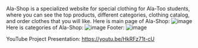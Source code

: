 Ala-Shop is a specialized website for special clothing for Ala-Too students, where you can see the top products, different categories, clothing catalog, and order clothes that you will like.
Here is main page of Ala-Shop:
![image](https://user-images.githubusercontent.com/103060251/236680807-ab17a17a-0900-4c79-93aa-a919cf76f83a.png)
Here is categories of Ala-Shop:
![image](https://user-images.githubusercontent.com/103060251/236680855-57ed0220-8339-4f2f-851b-25405b6b1ca8.png)
Footer:
![image](https://user-images.githubusercontent.com/103060251/236680932-bdea7454-4326-41fa-a4f4-a58ec4c44b13.png)


YouTube Project Presentation:
https://youtu.be/HkRFz71t-cU
